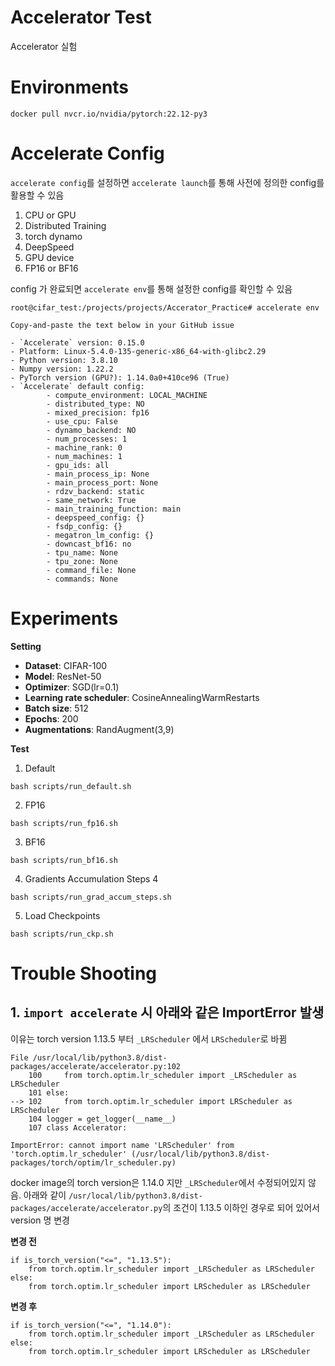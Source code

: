 # Accelerator Test

Accelerator 실험

# Environments

```
docker pull nvcr.io/nvidia/pytorch:22.12-py3
```

# Accelerate Config

`accelerate config`를 설정하면 `accelerate launch`를 통해 사전에 정의한 config를 활용할 수 있음

1. CPU or GPU
2. Distributed Training
3. torch dynamo
4. DeepSpeed
5. GPU device
6. FP16 or BF16

config 가 완료되면 `accelerate env`를 통해 설정한 config를 확인할 수 있음

```
root@cifar_test:/projects/projects/Accerator_Practice# accelerate env

Copy-and-paste the text below in your GitHub issue

- `Accelerate` version: 0.15.0
- Platform: Linux-5.4.0-135-generic-x86_64-with-glibc2.29
- Python version: 3.8.10
- Numpy version: 1.22.2
- PyTorch version (GPU?): 1.14.0a0+410ce96 (True)
- `Accelerate` default config:
        - compute_environment: LOCAL_MACHINE
        - distributed_type: NO
        - mixed_precision: fp16
        - use_cpu: False
        - dynamo_backend: NO
        - num_processes: 1
        - machine_rank: 0
        - num_machines: 1
        - gpu_ids: all
        - main_process_ip: None
        - main_process_port: None
        - rdzv_backend: static
        - same_network: True
        - main_training_function: main
        - deepspeed_config: {}
        - fsdp_config: {}
        - megatron_lm_config: {}
        - downcast_bf16: no
        - tpu_name: None
        - tpu_zone: None
        - command_file: None
        - commands: None
```

# Experiments

**Setting**

- **Dataset**: CIFAR-100
- **Model**: ResNet-50
- **Optimizer**: SGD(lr=0.1)
- **Learning rate scheduler**: CosineAnnealingWarmRestarts
- **Batch size**: 512
- **Epochs**: 200
- **Augmentations**: RandAugment(3,9)

**Test**

1. Default

```
bash scripts/run_default.sh
```

2. FP16

```
bash scripts/run_fp16.sh
```

3. BF16

```
bash scripts/run_bf16.sh
```

4. Gradients Accumulation Steps 4

```
bash scripts/run_grad_accum_steps.sh
```

5. Load Checkpoints

```
bash scripts/run_ckp.sh
```



# Trouble Shooting

## 1. `import accelerate` 시 아래와 같은 ImportError 발생

이유는 torch version 1.13.5 부터 `_LRScheduler` 에서 `LRScheduler`로 바뀜

```
File /usr/local/lib/python3.8/dist-packages/accelerate/accelerator.py:102
    100     from torch.optim.lr_scheduler import _LRScheduler as LRScheduler
    101 else:
--> 102     from torch.optim.lr_scheduler import LRScheduler as LRScheduler
    104 logger = get_logger(__name__)
    107 class Accelerator:

ImportError: cannot import name 'LRScheduler' from 'torch.optim.lr_scheduler' (/usr/local/lib/python3.8/dist-packages/torch/optim/lr_scheduler.py)
```

docker image의 torch version은 1.14.0 지만 `_LRScheduler`에서 수정되어있지 않음.
아래와 같이 `/usr/local/lib/python3.8/dist-packages/accelerate/accelerator.py`의 조건이 1.13.5 이하인 경우로 되어 있어서 version 명 변경

**변경 전**

```
if is_torch_version("<=", "1.13.5"):
    from torch.optim.lr_scheduler import _LRScheduler as LRScheduler
else:
    from torch.optim.lr_scheduler import LRScheduler as LRScheduler
```

**변경 후**

```
if is_torch_version("<=", "1.14.0"):
    from torch.optim.lr_scheduler import _LRScheduler as LRScheduler
else:
    from torch.optim.lr_scheduler import LRScheduler as LRScheduler
```